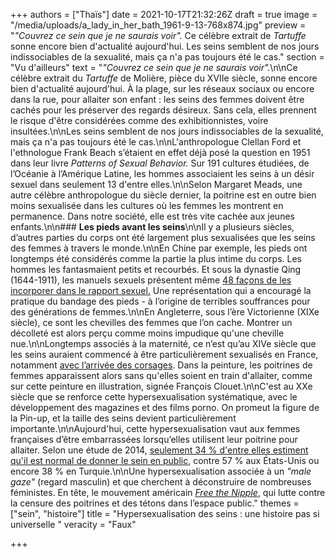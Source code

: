 +++
authors = ["Thaïs"]
date = 2021-10-17T21:32:26Z
draft = true
image = "/media/uploads/a_lady_in_her_bath_1961-9-13-768x874.jpg"
preview = "_\"Couvrez ce sein que je ne saurais voir\"._ Ce célèbre extrait de _Tartuffe_ sonne encore bien d'actualité aujourd'hui. Les seins semblent de nos jours indissociables de la sexualité, mais ça n'a pas toujours été le cas."
section = "Vu d'ailleurs"
text = "_\"Couvrez ce sein que je ne saurais voir\"._\n\nCe célèbre extrait du _Tartuffe_ de Molière, pièce du XVIIe siècle, sonne encore bien d'actualité aujourd'hui. À la plage, sur les réseaux sociaux ou encore dans la rue, pour allaiter son enfant : les seins des femmes doivent être cachés pour les préserver des regards désireux. Sans cela, elles prennent le risque d'être considérées comme des exhibitionnistes, voire insultées.\n\nLes seins semblent de nos jours indissociables de la sexualité, mais ça n'a pas toujours été le cas.\n\nL'anthropologue Clellan Ford et l'ethnologue Frank Beach s’étaient en effet déjà posé la question en 1951 dans leur livre _Patterns of Sexual Behavior._ Sur 191 cultures étudiées, de l’Océanie à l’Amérique Latine, les hommes associaient les seins à un désir sexuel dans seulement 13 d'entre elles.\n\nSelon Margaret Meads, une autre célèbre anthropologue du siècle dernier, la poitrine est en outre bien moins sexualisée dans les cultures où les femmes les montrent en permanence. Dans notre société, elle est très vite cachée aux jeunes enfants.\n\n### **Les pieds avant les seins**\n\nIl y a plusieurs siècles, d’autres parties du corps ont été largement plus sexualisées que les seins des femmes à travers le monde.\n\nEn Chine par exemple, les pieds ont longtemps été considérés comme la partie la plus intime du corps. Les hommes les fantasmaient petits et recourbés. Et sous la dynastie Qing (1644-1911), les manuels sexuels présentent même [48 façons de les incorporer dans le rapport sexuel.](https://historycollection.com/excruciating-process-bound-feet-considered-extremely-erotic-china/2/) Une représentation qui a encouragé la pratique du bandage des pieds - à l’origine de terribles souffrances pour des générations de femmes.\n\nEn Angleterre, sous l’ère Victorienne (XIXe siècle), ce sont les chevilles des femmes que l’on cache. Montrer un décolleté est alors perçu comme moins impudique qu'une cheville nue.\n\nLongtemps associés à la maternité, ce n’est qu’au XIVe siècle que les seins auraient commencé à être particulièrement sexualisés en France, notamment [avec l’arrivée des corsages](https://www.franceculture.fr/societe/a-lorigine-du-topless). Dans la peinture, les poitrines de femmes apparaissent alors sans qu'elles soient en train d'allaiter, comme sur cette peinture en illustration, signée François Clouet.\n\nC'est au XXe siècle que se renforce cette hypersexualisation systématique, avec le développement des magazines et des films porno. On promeut la figure de la Pin-up, et la taille des seins devient particulièrement importante.\n\nAujourd'hui, cette hypersexualisation vaut aux femmes françaises d’être embarrassées lorsqu’elles utilisent leur poitrine pour allaiter. Selon une étude de 2014, [seulement 34 % d'entre elles estiment qu'il est normal de donner le sein en public](http://www.slate.fr/story/92373/allaiter-publiquement-turquie-france), contre 57 % aux États-Unis ou encore 38 % en Turquie.\n\nUne hypersexualisation associée à un _\"male gaze\"_ (regard masculin) et que cherchent à déconstruire de nombreuses féministes. En tête, le mouvement américain [_Free the Nipple_](https://www.instagram.com/freethenipple/?hl=fr), qui lutte contre la censure des poitrines et des tétons dans l’espace public."
themes = ["sein", "histoire"]
title = "Hypersexualisation des seins : une histoire pas si universelle "
veracity = "Faux"

+++
